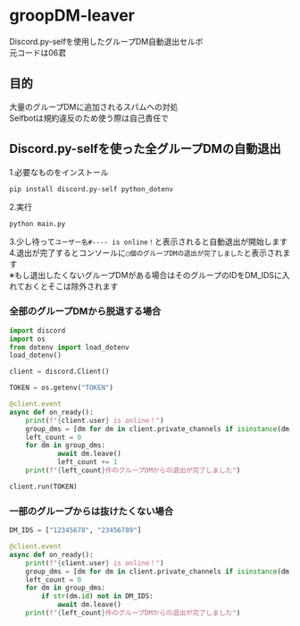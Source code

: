 # groopDM-leaver
Discord.py-selfを使用したグループDM自動退出セルボ<br>
元コードは06君
## 目的
大量のグループDMに追加されるスパムへの対処<br>
Selfbotは規約違反のため使う際は自己責任で
## Discord.py-selfを使った全グループDMの自動退出
1.必要なものをインストール
```
pip install discord.py-self python_dotenv
```
2.実行
```
python main.py
```
3.少し待って`ユーザー名#---- is online！`と表示されると自動退出が開始します
4.退出が完了するとコンソールに`◯個のグループDMの退出が完了しました`と表示されます<br>
※もし退出したくないグループDMがある場合はそのグループのIDをDM_IDSに入れておくとそこは除外されます

### 全部のグループDMから脱退する場合

```python
import discord  
import os
from dotenv import load_dotenv
load_dotenv()

client = discord.Client()

TOKEN = os.getenv("TOKEN")

@client.event
async def on_ready():
    print(f"{client.user} is online！")
    group_dms = [dm for dm in client.private_channels if isinstance(dm, discord.GroupChannel)]
    left_count = 0
    for dm in group_dms:
            await dm.leave()
            left_count += 1
    print(f"{left_count}件のグループDMからの退出が完了しました")

client.run(TOKEN)
```
### 一部のグループからは抜けたくない場合

```python
DM_IDS = ["12345678", "23456789"]

@client.event
async def on_ready():
    print(f"{client.user} is online！")
    group_dms = [dm for dm in client.private_channels if isinstance(dm, discord.GroupChannel)]
    left_count = 0
    for dm in group_dms:
        if str(dm.id) not in DM_IDS:
            await dm.leave()
    print(f"{left_count}件のグループDMからの退出が完了しました")
```
